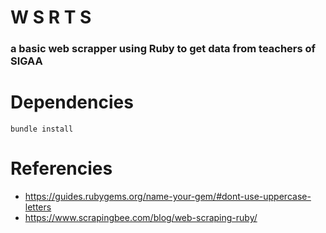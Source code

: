# W S R T S
### a basic web scrapper using Ruby to get data from teachers of SIGAA

# Dependencies
`bundle install`

# Referencies
- https://guides.rubygems.org/name-your-gem/#dont-use-uppercase-letters
- https://www.scrapingbee.com/blog/web-scraping-ruby/

